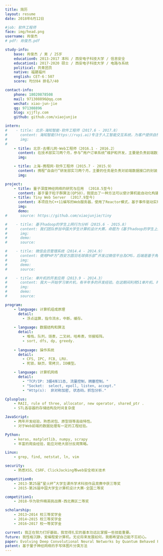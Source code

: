 ```yaml
---
title: 简历
layout: resume
date: 2018年6月12日

#job: 软件工程师
face: img/head.png
username: 肖俊杰
# pdf: 肖俊杰.pdf

study-info:
    base: 肖俊杰 / 男 / 25岁
    education0: 2013-2017 本科 / 西安电子科技大学 / 信息安全
    education1: 2017-2020 硕士 / 西安电子科技大学 / 电路与系统
    political: 共青团员
    native: 福建福州
    english: CET-6：507
    score: 均分84 排名7/40

contact-info:
    phone: 18020878508
    mail: 971308896@qq.com
    wechat: xiao-jun-jie
    qq: 971308896
    blog: xjjfly.com
    github: github.com/xiaojunjie

intern:
#    - title: 北京-海知智能·软件工程师（2017.6 - 2017.8）
#      content: 海知智能(https://ruyi.ai)专注于人工智能交互系统，为客户提供自然语言理解和开放知识图谱的技术接口。我负责数据的爬取、清洗、入库工作，对各种反爬策略有深入的了解，能够处理复杂数据。最后还对爬虫框架进行改进，更好地满足公司的业务需求。
#      img:
#
    - title: 北京-去哪儿网·Web工程师（2016.1 - 2016.2）
      content: 在技术部实习两个月，参与“用户订单系统”维护和开发，主要是负责前端数据处理，用avalon重构前端模块，完成“用户订单系统”的升级。实习期间，我的编程能力能到了很大的提高，能够独立解决一些复杂的web工程问题。
      img:

    - title: 上海-携程网·软件工程师（2015.7 - 2015.9）
      content: 携程“自由行”研发部实习两个月，主要的任务是负责对前端数据接口的封装，基于nodejs的事件驱动模型进行数据处理。这期间我对MVC架构有深入的了解，并学会了团队合作开发和企业级应用的发布、更新及维护。
      img:

project:
    - title: 量子深度神经网络的研究与应用  (2018.5至今)
      content: 基于量子粒子群算法(QPSO)，我提出了一种方法可以使计算机能自动化构建不同的卷积神经网络(CNN)来处理不同的图像分类任务，其中的创新点于全程无需人工经验的干涉，并且充分发挥了量子的不确定性以降低计算代价。
    - title: Tiny Web Server  (2017.9至今)
      content: 本项目为C++11编写的Web服务器，使用了Reactor模式，基于事件驱动实现了线程的异步唤醒，使用状态机解析了get、head请求，可处理静态资源，并实现了异步日志，无任何第三方库。
      img:
      demo:
#      source: https://github.com/xiaojunjie/tiny

#    - title: 基于hadoop的学生上网行为分析（2015.6 - 2015.8）
#      content: 我们团队参加中国大学生计算机设计大赛，命题为《基于hadoop的学生上网行为分析》。我是负责数据可视化创新设计，不拘泥于传统单调的图表，而是采用地图插件，使后端数据动态展现出来。在数据处理上，通过封装前端的数据接口，完美地实现了前后端对接。通过这个项目使我对大量数据的交互处理以及数据可视化有进一步了解。
#      img:
#      demo:
#      source:

#    - title: 微信会员管理系统（2014.4 - 2014.9）
#      content: 使用PHP为“西安方圆羽毛球俱乐部”开发过微信平台及CMS，后端是基于角色的访问控制，定时自动更新比赛安排，通过微信平台向会员推送，后端通过数据统计分析，把报名结果呈现给管理员。系统在传统的MVC架构上提出了改进方案，以微信平台作为视图层，使系统跟微信平台更好地对接，降低系统的耦合度。
#      img:
#      demo:
#      source:

#    - title: 单片机的开发应用（2013.9 - 2014.3）
#      content: 我大一开始学习单片机，有半年多的开发经验。在这期间利用51单片机、时钟芯片、LCD显示屏制做了一个智能电子表，集成温度测控、智能报警等功能。后续我又做了一个“光立方”，用125个LED搭成一个立方体，通过C语言能使立方体呈现许多变化图形。
#      img:
#      demo:
#      source:

program:
    - language: 计算机组成原理
      detail:
        - 浮点运算，指令流水，中断，缓存。
    
    - language: 数据结构和算法
      detail:
        - 堆栈，队列，琏表，二叉树，哈希表，邻接矩阵。
        - sort, dfs, dp, greedy.
    
    - language: 操作系统
      detail:
        - CFS, IPC, FCB, LRU.
        - 死锁，缺页，零拷贝，IO模型。

    - language: 计算机网络
      detail:
        - "TCP/IP: 3握4挥11态, 流量控制，拥塞控制。"
        - "Socket:  select, epoll, listen, accept."
        - "Http(s):  非对称加密, 状态码，抓包分析."

Cplusplus:
    - RAII, rule of three, allocator, new operator, shared_ptr .
    - STL各容器的存储结构及时间复杂度

JavaScript:
    - 两年开发经验，熟悉闭包、原型琏等高级特性。
    - 对于Web前端的数据处理有一定的工程经验。

Python:
    - keras, matplotlib, numpy, scrapy
    - 丰富的爬虫经验，能应对绝大部分反爬策略。

Linux:
    - grep, find, netstat, ln, vim

security:
    - 熟悉XSS、CSRF、ClickJacking等web安全相关技术

competition0:
    - 2013-第25届“星火杯”大学生课外学术科技作品竞赛中获三等奖
    - 2015-第26届中国大学生计算机设计大赛·全国二等奖

competition1:
    - 2018-华为软件精英挑战赛·西北赛区二等奖

scholarship:
    - 2013~2014 校三等奖学金
    - 2014~2015 校三等奖学金
    - 2016~2017 校一等奖学金

current: 我正在努力打好基础，我觉得扎实的基本功远比掌握一些技能重要。
future: 我性格沉静，爱编程爱计算机。无论将来发展如何，我都希望自己能不忘初心。
paper: Evolving Deep Convolutional Neural Networks by Quantum Behaved Particle Swarm Optimization with Binary Encoding for Image Classification, Neurocomputing, submitted.
patent: 基于量子神经网络的手写体图片分类方法
---
```

